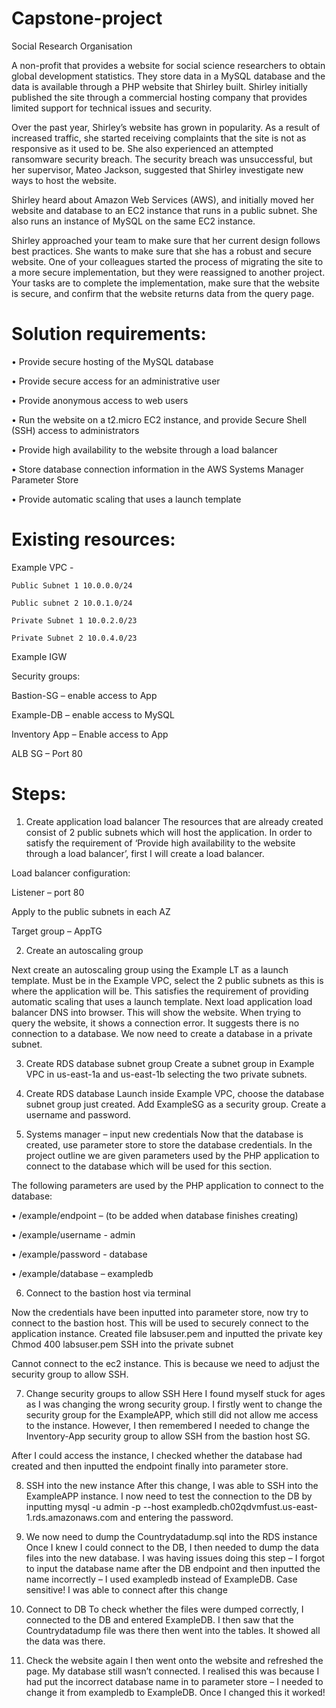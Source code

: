 # Capstone-project

Social Research Organisation

A non-profit that provides a website for social science researchers to obtain global development statistics. They store data in a MySQL database and the data is available through a PHP website that Shirley built. Shirley initially published the site through a commercial hosting company that provides limited support for technical issues and security.

Over the past year, Shirley’s website has grown in popularity. As a result of increased traffic, she started receiving complaints that the site is not as responsive as it used to be. She also experienced an attempted ransomware security breach. The security breach was unsuccessful, but her supervisor, Mateo Jackson, suggested that Shirley investigate new ways to host the website.

Shirley heard about Amazon Web Services (AWS), and initially moved her website and database to an EC2 instance that runs in a public subnet. She also runs an instance of MySQL on the same EC2 instance.

Shirley approached your team to make sure that her current design follows best practices. She wants to make sure that she has a robust and secure website. One of your colleagues started the process of migrating the site to a more secure implementation, but they were reassigned to another project. Your tasks are to complete the implementation, make sure that the website is secure, and confirm that the website returns data from the query page.

# Solution requirements:

•	Provide secure hosting of the MySQL database

•	Provide secure access for an administrative user

•	Provide anonymous access to web users

•	Run the website on a t2.micro EC2 instance, and provide Secure Shell (SSH) access to administrators

•	Provide high availability to the website through a load balancer

•	Store database connection information in the AWS Systems Manager Parameter Store

•	Provide automatic scaling that uses a launch template




# Existing resources:

Example VPC - 

	Public Subnet 1 10.0.0.0/24
	
	Public subnet 2 10.0.1.0/24
	
	Private Subnet 1 10.0.2.0/23
	
	Private Subnet 2 10.0.4.0/23
	

Example IGW


Security groups:

Bastion-SG – enable access to App

Example-DB – enable access to MySQL

Inventory App – Enable access to App

ALB SG – Port 80



  # Steps:
  

1. Create application load balancer
The resources that are already created consist of 2 public subnets which will host the application. In order to satisfy the requirement of ‘Provide high availability to the website through a load balancer’, first I will create a load balancer.

 
Load balancer configuration:

Listener – port 80

Apply to the public subnets in each AZ

Target group – AppTG



2. Create an autoscaling group

Next create an autoscaling group using the Example LT as a launch template. Must be in the Example VPC, select the 2 public subnets as this is where the application will be. This satisfies the requirement of providing automatic scaling that uses a launch template.
Next load application load balancer DNS into browser. This will show the website. When trying to query the website, it shows a connection error. It suggests there is no connection to a database. We now need to create a database in a private subnet.


3. Create RDS database subnet group
Create a subnet group in Example VPC in us-east-1a and us-east-1b selecting the two private subnets. 


4. Create RDS database 
Launch inside Example VPC, choose the database subnet group just created. Add ExampleSG as a security group. Create a username and password.


5. Systems manager – input new credentials 
Now that the database is created, use parameter store to store the database credentials. In the project outline we are given parameters used by the PHP application to connect to the database which will be used for this section.

The following parameters are used by the PHP application to connect to the database:

•	/example/endpoint – (to be added when database finishes creating)

•	/example/username - admin

•	/example/password - database

•	/example/database – exampledb



6. Connect to the bastion host via terminal

Now the credentials have been inputted into parameter store, now try to connect to the bastion host. This will be used to securely connect to the application instance.
Created file labsuser.pem and inputted the private key
Chmod 400 labsuser.pem
SSH into the private subnet

Cannot connect to the ec2 instance. This is because we need to adjust the security group to allow SSH. 


7. Change security groups to allow SSH
Here I found myself stuck for ages as I was changing the wrong security group. I firstly went to change the security group for the ExampleAPP, which still did not allow me access to the instance. However, I then remembered I needed to change the Inventory-App security group to allow SSH from the bastion host SG.

After I could access the instance, I checked whether the database had created and then inputted the endpoint finally into parameter store.


8. SSH into the new instance
After this change, I was able to SSH into the ExampleAPP instance. I now need to test the connection to the DB by inputting mysql -u admin -p --host exampledb.ch02qdvmfust.us-east-1.rds.amazonaws.com and entering the password.


9. We now need to dump the Countrydatadump.sql into the RDS instance 
Once I knew I could connect to the DB, I then needed to dump the data files into the new database.
I was having issues doing this step – I forgot to input the database name after the DB endpoint and then inputted the name incorrectly – I used exampledb instead of ExampleDB. Case sensitive! I was able to connect after this change


10. Connect to DB
To check whether the files were dumped correctly, I connected to the DB and entered ExampleDB. I then saw that the Countrydatadump file was there then went into the tables. It showed all the data was there.

11. Check the website again
I then went onto the website and refreshed the page. My database still wasn’t connected. I realised this was because I had put the incorrect database name in to parameter store  – I needed to change it from exampledb to ExampleDB. Once I changed this it worked!
